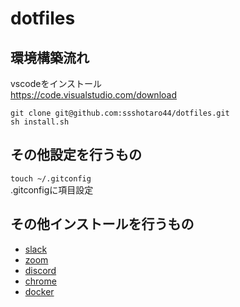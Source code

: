 # dotfiles
## 環境構築流れ
vscodeをインストール  
https://code.visualstudio.com/download  

`git clone git@github.com:ssshotaro44/dotfiles.git`  
`sh install.sh`  

## その他設定を行うもの
`touch ~/.gitconfig`  
.gitconfigに項目設定  

## その他インストールを行うもの
- [slack](https://slack.com/intl/ja-jp/downloads/mac?geocode=ja-jp)  
- [zoom](https://zoom.us/download)  
- [discord](https://discord.com/download)  
- [chrome](https://www.google.co.jp/chrome/?brand=AGAK&gclid=Cj0KCQiAosmPBhCPARIsAHOen-O6zGtcUK7xxgVDibUdzNGOroewZgNAMotN9AfehVG2JFzZILLjV-8aArkkEALw_wcB&gclsrc=aw.ds)  
- [docker](https://docs.docker.com/get-docker/)  